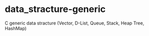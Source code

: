 # data_stracture-generic
C generic data stracture
(Vector, D-List, Queue, Stack, Heap Tree, HashMap)
